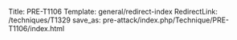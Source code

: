 Title: PRE-T1106
Template: general/redirect-index
RedirectLink: /techniques/T1329
save_as: pre-attack/index.php/Technique/PRE-T1106/index.html